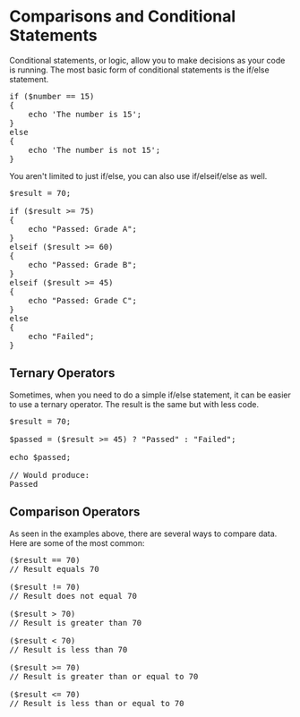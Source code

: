# Comparisons and Conditional Statements

Conditional statements, or logic, allow you to make decisions as your code is running. The most basic form of conditional statements is the if/else statement.

<pre>if ($number == 15)
{
	echo 'The number is 15';
}
else
{
	echo 'The number is not 15';
}</pre>

You aren't limited to just if/else, you can also use if/elseif/else as well.

<pre>$result = 70;

if ($result >= 75)
{ 
    echo "Passed: Grade A";
}
elseif ($result >= 60)
{
    echo "Passed: Grade B";
} 
elseif ($result >= 45)
{
    echo "Passed: Grade C";
}
else
{
    echo "Failed";
}</pre>

## Ternary Operators

Sometimes, when you need to do a simple if/else statement, it can be easier to use a ternary operator. The result is the same but with less code.

<pre>$result = 70;

$passed = ($result >= 45) ? "Passed" : "Failed";

echo $passed;

// Would produce:
Passed</pre>

## Comparison Operators

As seen in the examples above, there are several ways to compare data. Here are some of the most common:

<pre>($result == 70)
// Result equals 70

($result != 70)
// Result does not equal 70

($result > 70)
// Result is greater than 70

($result < 70)
// Result is less than 70

($result >= 70)
// Result is greater than or equal to 70

($result <= 70)
// Result is less than or equal to 70</pre>